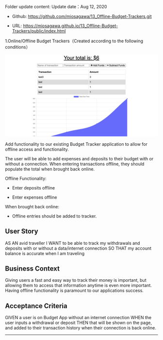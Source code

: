 Folder update content:
Update date：Aug 12, 2020

  * Github: https://github.com/miosagawa/13_Offline-Budget-Trackers.git

  * URL: https://miosagawa.github.io/13_Offline-Budget-Trackers/public/index.html


1.Online/Offline Budget Trackers（Created according to the following conditions）

![Database Schema](sample.png)


Add functionality to our existing Budget Tracker application to allow for offline access and functionality.

The user will be able to add expenses and deposits to their budget with or without a connection. When entering transactions offline, they should populate the total when brought back online.

Offline Functionality:

  * Enter deposits offline

  * Enter expenses offline

When brought back online:

  * Offline entries should be added to tracker.

## User Story
AS AN avid traveller
I WANT to be able to track my withdrawals and deposits with or without a data/internet connection
SO THAT my account balance is accurate when I am traveling

## Business Context

Giving users a fast and easy way to track their money is important, but allowing them to access that information anytime is even more important. Having offline functionality is paramount to our applications success.


## Acceptance Criteria
GIVEN a user is on Budget App without an internet connection
WHEN the user inputs a withdrawal or deposit
THEN that will be shown on the page, and added to their transaction history when their connection is back online.

- - -
